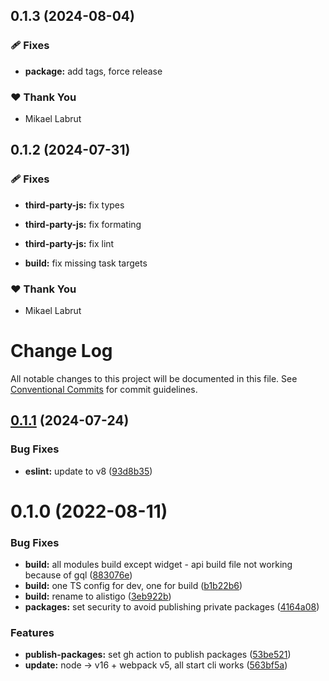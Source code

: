 ## 0.1.3 (2024-08-04)


### 🩹 Fixes

- **package:** add tags, force release


### ❤️  Thank You

- Mikael Labrut

## 0.1.2 (2024-07-31)


### 🩹 Fixes

- **third-party-js:** fix types

- **third-party-js:** fix formating

- **third-party-js:** fix lint

- **build:** fix missing task targets


### ❤️  Thank You

- Mikael Labrut

# Change Log

All notable changes to this project will be documented in this file.
See [Conventional Commits](https://conventionalcommits.org) for commit guidelines.

## [0.1.1](https://github.com/alistigo/core/compare/@alistigo/third-party-js-assertion-tools@0.1.0...@alistigo/third-party-js-assertion-tools@0.1.1) (2024-07-24)

### Bug Fixes

- **eslint:** update to v8 ([93d8b35](https://github.com/alistigo/core/commit/93d8b35893b96c36ba4f6b84442c9eab32360424))

# 0.1.0 (2022-08-11)

### Bug Fixes

- **build:** all modules build except widget - api build file not working because of gql ([883076e](https://github.com/alistigo/core/commit/883076ea59bdda280f43f123781674961636cf24))
- **build:** one TS config for dev, one for build ([b1b22b6](https://github.com/alistigo/core/commit/b1b22b6743506dc67297f6ac63d97a04a8ed1e66))
- **build:** rename to alistigo ([3eb922b](https://github.com/alistigo/core/commit/3eb922be808f98895eb6f37bdfb5ba514000eeda))
- **packages:** set security to avoid publishing private packages ([4164a08](https://github.com/alistigo/core/commit/4164a08d2b046cc624471892a44cf8ddc250b1a4))

### Features

- **publish-packages:** set gh action to publish packages ([53be521](https://github.com/alistigo/core/commit/53be521b42203e9bafb95af274c42b75b7943eab))
- **update:** node -> v16 + webpack v5, all start cli works ([563bf5a](https://github.com/alistigo/core/commit/563bf5a8f6e9ea3b327a075acf8931fb1158f225))
